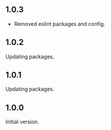 ## 1.0.3

* Removed eslint packages and config.

## 1.0.2
Updating packages.

## 1.0.1
Updating packages.

## 1.0.0
Initial version.